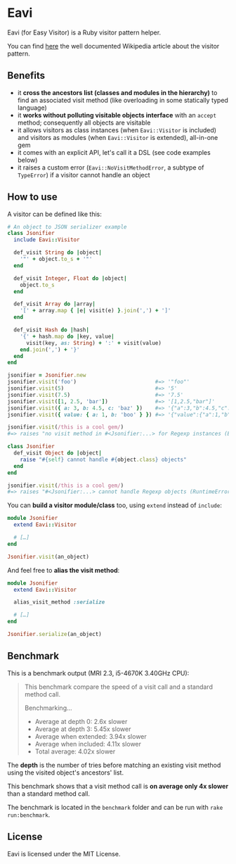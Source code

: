 # Eavi

Eavi (for Easy Visitor) is a Ruby visitor pattern helper.

You can find [here](https://en.wikipedia.org/wiki/Visitor_pattern) the well documented Wikipedia article about the visitor pattern.

## Benefits

- it **cross the ancestors list (classes and modules in the hierarchy)** to find an associated visit method (like overloading in some statically typed language)
- it **works without polluting visitable objects interface** with an `accept` method; consequently all objects are visitable
- it allows visitors as class instances (when `Eavi::Visitor` is included) and visitors as modules (when `Eavi::Visitor` is extended), all-in-one gem
- it comes with an explicit API, let's call it a DSL (see code examples below)
- it raises a custom error (`Eavi::NoVisitMethodError`, a subtype of `TypeError`) if a visitor cannot handle an object

## How to use

A visitor can be defined like this:

```ruby
# An object to JSON serializer example
class Jsonifier
  include Eavi::Visitor

  def_visit String do |object|
    '"' + object.to_s + '"'
  end

  def_visit Integer, Float do |object|
    object.to_s
  end

  def_visit Array do |array|
    '[' + array.map { |e| visit(e) }.join(',') + ']'
  end

  def_visit Hash do |hash|
    '{' + hash.map do |key, value|
      visit(key, as: String) + ':' + visit(value)
    end.join(',') + '}'
  end
end

jsonifier = Jsonifier.new
jsonifier.visit('foo')                         #=> '"foo"'
jsonifier.visit(5)                             #=> '5'
jsonifier.visit(7.5)                           #=> '7.5'
jsonifier.visit([1, 2.5, 'bar'])               #=> '[1,2.5,"bar"]'
jsonifier.visit({ a: 3, b: 4.5, c: 'baz' })    #=> '{"a":3,"b":4.5,"c":"baz"}'
jsonifier.visit({ value: { a: 1, b: 'boo' } }) #=> '{"value":{"a":1,"b":"boo"}}'

jsonifier.visit(/this is a cool gem/)
#=> raises "no visit method in #<Jsonifier:...> for Regexp instances (Eavi::NoVisitMethodError)"

class Jsonifier
  def_visit Object do |object|
    raise "#{self} cannot handle #{object.class} objects"
  end
end

jsonifier.visit(/this is a cool gem/)
#=> raises "#<Jsonifier:...> cannot handle Regexp objects (RuntimeError)"
```

You can **build a visitor module/class** too, using `extend` instead of `include`:

```ruby
module Jsonifier
  extend Eavi::Visitor

  # […]
end

Jsonifier.visit(an_object)
```

And feel free to **alias the visit method**:

```ruby
module Jsonifier
  extend Eavi::Visitor

  alias_visit_method :serialize

  # […]
end

Jsonifier.serialize(an_object)
```

## Benchmark

This is a benchmark output (MRI 2.3, i5-4670K 3.40GHz CPU):

> This benchmark compare the speed of a visit call and a standard method call.
>
> Benchmarking…
>
> - Average at depth 0:    2.6x slower
> - Average at depth 3:    5.45x slower
> - Average when extended: 3.94x slower
> - Average when included: 4.11x slower
> - Total average:         4.02x slower

The **depth** is the number of tries before matching an existing visit method using the visited object's ancestors' list.

This benchmark shows that a visit method call is **on average only 4x slower** than a standard method call.

The benchmark is located in the `benchmark` folder and can be run with `rake run:benchmark`.

## License

Eavi is licensed under the MIT License.

